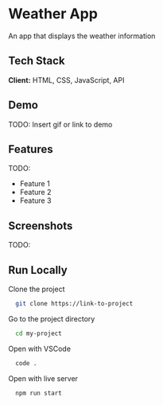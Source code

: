 
# Weather App

An app that displays the weather information

## Tech Stack

**Client:** HTML, CSS, JavaScript, API

## Demo

TODO: Insert gif or link to demo

## Features
TODO: 
- Feature 1
- Feature 2
- Feature 3

## Screenshots

TODO:

## Run Locally

Clone the project

```bash
  git clone https://link-to-project
```

Go to the project directory

```bash
  cd my-project
```

Open with VSCode

```bash
  code .
```

Open with live server

```bash
  npm run start
```
